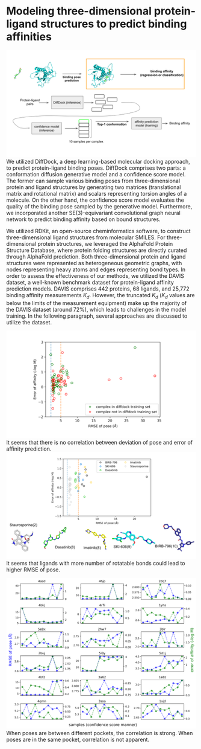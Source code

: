 # Modeling three-dimensional protein-ligand structures to predict binding affinities
![high-level view of model](image/DiffDock_present.svg)
We utilized DiffDock, a deep learning-based molecular docking approach, to predict protein-ligand binding poses. DiffDock comprises two parts: a conformation diffusion generative model and a confidence score model. The former can sample various binding poses from three-dimensional protein and ligand structures by generating two matrices (translational matrix and rotational matrix) and scalars representing torsion angles of a molecule. On the other hand, the confidence score model evaluates the quality of the binding pose sampled by the generative model. Furthermore, we incorporated another SE(3)-equivariant convolutional graph neural network to predict binding affinity based on bound structures. 

We utilized RDKit, an open-source cheminformatics software, to construct three-dimensional ligand structures from molecular SMILES. For three-dimensional protein structures, we leveraged the AlphaFold Protein Structure Database, where protein folding structures are directly curated through AlphaFold prediction. Both three-dimensional protein and ligand structures were represented as heterogeneous geometric graphs, with nodes representing heavy atoms and edges representing bond types. In order to assess the effectiveness of our methods, we utilized the DAVIS dataset, a well-known benchmark dataset for protein-ligand affinity prediction models. DAVIS comprises 442 proteins, 68 ligands, and 25,772 binding affinity measurements $K_{d}$. However, the truncated $K_{d}$ ($K_{d}$ values are below the limits of the measurement equipment) make up the majority of the DAVIS dataset (around 72%), which leads to challenges in the model training. In the following paragraph, several approaches are discussed to utilize the dataset.


![pose_RMSE_affinity_error](image/pose_RMSE_affinity_error.svg)
It seems that there is no correlation between deviation of pose and error of affinity prediction.
![num_rotatable_RMSE](image/num_rotatable_RMSE.svg)
It seems that ligands with more number of rotatable bonds could lead to higher RMSE of pose.

![affinity_error_pose_error_each_pose](image/affinity_error_pose_error_each_pose.png)
When poses are between different pockets, the correlation is strong.
When poses are in the same pocket, correlation is not apparent.
